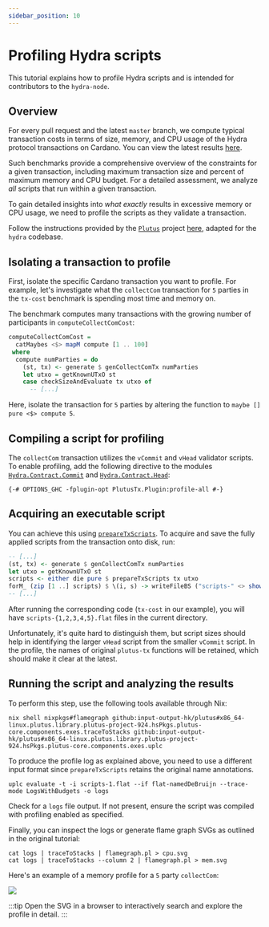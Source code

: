 ```yaml
---
sidebar_position: 10
---
```


# Profiling Hydra scripts

This tutorial explains how to profile Hydra scripts and is intended for contributors to the `hydra-node`.

## Overview

For every pull request and the latest `master` branch, we compute typical transaction costs in terms of size, memory, and CPU usage of the Hydra protocol transactions on Cardano. You can view the latest results [here](https://hydra.family/head-protocol/benchmarks/transaction-cost/).

Such benchmarks provide a comprehensive overview of the constraints for a given transaction, including maximum transaction size and percent of maximum memory and CPU budget. For a detailed assessment, we analyze _all_ scripts that run within a given transaction.

To gain detailed insights into _what exactly_ results in excessive memory or CPU usage, we need to profile the scripts as they validate a transaction.

Follow the instructions provided by the [`Plutus`](https://github.com/input-output-hk/plutus) project [here](https://plutus.readthedocs.io/en/latest/howtos/profiling-scripts.html), adapted for the `hydra` codebase.


## Isolating a transaction to profile

First, isolate the specific Cardano transaction you want to profile. For example, let's investigate what the `collectCom` transaction
for `5` parties in the `tx-cost` benchmark is spending most time and memory on.

The benchmark computes many transactions with the growing number of participants in `computeCollectComCost`:

```haskell
computeCollectComCost =
  catMaybes <$> mapM compute [1 .. 100]
 where
  compute numParties = do
    (st, tx) <- generate $ genCollectComTx numParties
    let utxo = getKnownUTxO st
    case checkSizeAndEvaluate tx utxo of
      -- [...]
```

Here, isolate the transaction for `5` parties by altering the function to `maybe [] pure <$> compute 5`.

## Compiling a script for profiling

The `collectCom` transaction utilizes the `vCommit` and `vHead` validator scripts. To enable profiling, add the following directive to the modules [`Hydra.Contract.Commit`](/haddock/hydra-plutus/Hydra-Contract-Commit.html) and [`Hydra.Contract.Head`](/haddock/hydra-plutus/Hydra-Contract-Head.html):

```
{-# OPTIONS_GHC -fplugin-opt PlutusTx.Plugin:profile-all #-}
```

## Acquiring an executable script

You can achieve this using
[`prepareTxScripts`](/haddock/hydra-tx/Hydra-Ledger-Cardano-Evaluate.html#v:prepareTxScripts).
To acquire and save the fully applied scripts from the transaction onto disk, run:

```haskell
-- [...]
(st, tx) <- generate $ genCollectComTx numParties
let utxo = getKnownUTxO st
scripts <- either die pure $ prepareTxScripts tx utxo
forM_ (zip [1 ..] scripts) $ \(i, s) -> writeFileBS ("scripts-" <> show i <> ".flat") s
-- [...]
```

After running the corresponding code (`tx-cost` in our example), you will have
`scripts-{1,2,3,4,5}.flat` files in the current directory.

Unfortunately, it's quite hard to distinguish them, but script sizes should help in identifying the larger `vHead` script from the smaller `vCommit` script. In the profile, the names of original `plutus-tx` functions will be retained, which should make it clear at the latest.

## Running the script and analyzing the results

To perform this step, use the following tools available through Nix:

```
nix shell nixpkgs#flamegraph github:input-output-hk/plutus#x86_64-linux.plutus.library.plutus-project-924.hsPkgs.plutus-core.components.exes.traceToStacks github:input-output-hk/plutus#x86_64-linux.plutus.library.plutus-project-924.hsPkgs.plutus-core.components.exes.uplc
```

To produce the profile log as explained above, you need to use a different input format since `prepareTxScripts` retains the original name annotations.

```
uplc evaluate -t -i scripts-1.flat --if flat-namedDeBruijn --trace-mode LogsWithBudgets -o logs
```

Check for a `logs` file output. If not present, ensure the script was compiled with profiling enabled as specified.

Finally, you can inspect the logs or generate flame graph SVGs as outlined in the original tutorial:

```
cat logs | traceToStacks | flamegraph.pl > cpu.svg
cat logs | traceToStacks --column 2 | flamegraph.pl > mem.svg
```

Here's an example of a memory profile for a `5` party `collectCom`:

![](profile-mem.svg)

:::tip
Open the SVG in a browser to interactively search and explore the profile in detail.
:::
